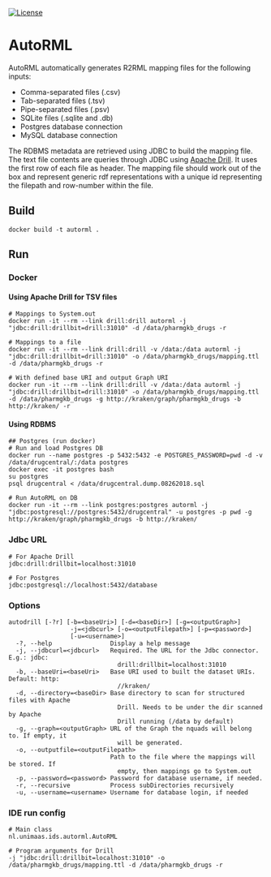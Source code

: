 [![License](https://img.shields.io/badge/license-MIT-blue.svg)](https://opensource.org/licenses/MIT)

# AutoRML
AutoRML automatically generates R2RML mapping files for the following inputs:

* Comma-separated files (.csv)
* Tab-separated files (.tsv)
* Pipe-separated files (.psv)
* SQLite files (.sqlite and .db) 
* Postgres database connection
* MySQL database connection

The RDBMS metadata are retrieved using JDBC to build the mapping file. The text file contents are queries through JDBC using [Apache Drill](https://drill.apache.org). It uses the first row of each file as header. The mapping file should work out of the box and represent generic rdf representations with a unique id representing the filepath and row-number within the file.

## Build
```shell
docker build -t autorml .
```
## Run

### Docker

#### Using Apache Drill for TSV files

```shell
# Mappings to System.out
docker run -it --rm --link drill:drill autorml -j "jdbc:drill:drillbit=drill:31010" -d /data/pharmgkb_drugs -r

# Mappings to a file
docker run -it --rm --link drill:drill -v /data:/data autorml -j "jdbc:drill:drillbit=drill:31010" -o /data/pharmgkb_drugs/mapping.ttl -d /data/pharmgkb_drugs -r

# With defined base URI and output Graph URI
docker run -it --rm --link drill:drill -v /data:/data autorml -j "jdbc:drill:drillbit=drill:31010" -o /data/pharmgkb_drugs/mapping.ttl -d /data/pharmgkb_drugs -g http://kraken/graph/pharmgkb_drugs -b http://kraken/ -r
```

#### Using RDBMS

```shell
## Postgres (run docker)
# Run and load Postgres DB
docker run --name postgres -p 5432:5432 -e POSTGRES_PASSWORD=pwd -d -v /data/drugcentral/:/data postgres
docker exec -it postgres bash
su postgres
psql drugcentral < /data/drugcentral.dump.08262018.sql

# Run AutoRML on DB
docker run -it --rm --link postgres:postgres autorml -j "jdbc:postgresql://postgres:5432/drugcentral" -u postgres -p pwd -g http://kraken/graph/pharmgkb_drugs -b http://kraken/
```

### Jdbc URL

```shell
# For Apache Drill
jdbc:drill:drillbit=localhost:31010

# For Postgres
jdbc:postgresql://localhost:5432/database
```

### Options

```shell
autodrill [-?r] [-b=<baseUri>] [-d=<baseDir>] [-g=<outputGraph>]
                 -j=<jdbcurl> [-o=<outputFilepath>] [-p=<password>]
                 [-u=<username>]
  -?, --help                Display a help message
  -j, --jdbcurl=<jdbcurl>   Required. The URL for the Jdbc connector. E.g.: jdbc:
                              drill:drillbit=localhost:31010
  -b, --baseUri=<baseUri>   Base URI used to built the dataset URIs. Default: http:
                              //kraken/
  -d, --directory=<baseDir> Base directory to scan for structured files with Apache
                              Drill. Needs to be under the dir scanned by Apache
                              Drill running (/data by default)
  -g, --graph=<outputGraph> URL of the Graph the nquads will belong to. If empty, it
                              will be generated.
  -o, --outputfile=<outputFilepath>
                            Path to the file where the mappings will be stored. If
                              empty, then mappings go to System.out
  -p, --password=<password> Password for database username, if needed.
  -r, --recursive           Process subDirectories recursively
  -u, --username=<username> Username for database login, if needed
```
### IDE run config

```shell
# Main class
nl.unimaas.ids.autorml.AutoRML

# Program arguments for Drill
-j "jdbc:drill:drillbit=localhost:31010" -o /data/pharmgkb_drugs/mapping.ttl -d /data/pharmgkb_drugs -r
```